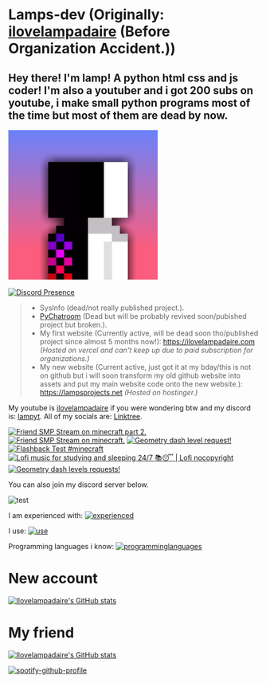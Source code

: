 # Lamps-dev (Originally: [ilovelampadaire](https://github.com/ilovelampadaire) (Before Organization Accident.))
## Hey there! I'm lamp! A python html css and js coder! I'm also a youtuber and i got 200 subs on youtube, i make small python programs most of the time but most of them are dead **by now**.
![Lamp's PFP](pfp.png)

[![Discord Presence](https://lanyard.cnrad.dev/api/1056952213056004118)](https://discord.com/users/1056952213056004118)

> - SysInfo (dead/not really published project.).
> - [PyChatroom](https://github.com/ilovelampadaire/PY-Chatroom) (Dead but will be probably revived soon/pubished project but broken.).
> - My first website (Currently active, will be dead soon tho/published project since almost 5 months now!): https://ilovelampadaire.com _(Hosted on vercel and can't keep up due to paid subscription for organizations.)_
> - My new website (Current active, just got it at my bday/this is not on github but i will soon transform my old github website into assets and put my main website code onto the new website.): https://lampsprojects.net _(Hosted on hostinger.)_

My youtube is [ilovelampadaire](https://ilovelampadaire.com/youtube) if you were wondering btw and my discord is: [lampyt](https://discord.com/users/1056952213056004118).
All of my socials are: [Linktree](https://linktree.com/ilovelampadaireyt).


<!-- BEGIN YOUTUBE-CARDS -->
[![Friend SMP Stream on minecraft part 2.](https://ytcards.demolab.com/?id=9c-7xcwzmsc&title=Friend+SMP+Stream+on+minecraft+part+2.&lang=en&timestamp=1731261757&background_color=%230d1117&title_color=%23ffffff&stats_color=%23dedede&max_title_lines=1&width=250&border_radius=5 "Friend SMP Stream on minecraft part 2.")](https://www.youtube.com/watch?v=9c-7xcwzmsc)
[![Friend SMP Stream on minecraft.](https://ytcards.demolab.com/?id=BIir7uNcBm4&title=Friend+SMP+Stream+on+minecraft.&lang=en&timestamp=1731242177&background_color=%230d1117&title_color=%23ffffff&stats_color=%23dedede&max_title_lines=1&width=250&border_radius=5 "Friend SMP Stream on minecraft.")](https://www.youtube.com/watch?v=BIir7uNcBm4)
[![Geometry dash level request!](https://ytcards.demolab.com/?id=pLfDg29hom0&title=Geometry+dash+level+request%21&lang=en&timestamp=1731046856&background_color=%230d1117&title_color=%23ffffff&stats_color=%23dedede&max_title_lines=1&width=250&border_radius=5 "Geometry dash level request!")](https://www.youtube.com/watch?v=pLfDg29hom0)
[![Flashback Test #minecraft](https://ytcards.demolab.com/?id=npxUlQZbzQg&title=Flashback+Test+%23minecraft&lang=en&timestamp=1729618121&background_color=%230d1117&title_color=%23ffffff&stats_color=%23dedede&max_title_lines=1&width=250&border_radius=5 "Flashback Test #minecraft")](https://www.youtube.com/watch?v=npxUlQZbzQg)
[![Lofi music for studying and sleeping 24/7 📚😴 | Lofi nocopyright](https://ytcards.demolab.com/?id=ws4OmpMQ-8g&title=Lofi+music+for+studying+and+sleeping+24%2F7+%F0%9F%93%9A%F0%9F%98%B4+%7C+Lofi+nocopyright&lang=en&timestamp=1728235817&background_color=%230d1117&title_color=%23ffffff&stats_color=%23dedede&max_title_lines=1&width=250&border_radius=5 "Lofi music for studying and sleeping 24/7 📚😴 | Lofi nocopyright")](https://www.youtube.com/watch?v=ws4OmpMQ-8g)
[![Geometry dash levels requests!](https://ytcards.demolab.com/?id=doL7mmA0qBk&title=Geometry+dash+levels+requests%21&lang=en&timestamp=1728175637&background_color=%230d1117&title_color=%23ffffff&stats_color=%23dedede&max_title_lines=1&width=250&border_radius=5 "Geometry dash levels requests!")](https://www.youtube.com/watch?v=doL7mmA0qBk)
<!-- END YOUTUBE-CARDS -->


You can also join my discord server below.


![test](https://invidget.switchblade.xyz/uZCPaa3Gxd)



I am experienced with:
[![experienced](https://skillicons.dev/icons?i=github,gitlab,vercel,vscode,git,godot,raspberrypi)](https://skillicons.dev)

I use:
[![use](https://skillicons.dev/icons?i=ubuntu,windows)](https://skillicons.dev)

Programming languages i know:
[![programminglanguages](https://skillicons.dev/icons?i=html,css,js,svelte,python)](https://skillicons.dev)

# New account
[![Ilovelampadaire's GitHub stats](https://github-readme-stats.vercel.app/api?username=lamps-dev)](https://github.com/anuraghazra/github-readme-stats)

# My friend
[![Ilovelampadaire's GitHub stats](https://github-readme-stats.vercel.app/api?username=ponali)](https://github.com/anuraghazra/github-readme-stats)

[![spotify-github-profile](https://spotify-github-profile.kittinanx.com/api/view?uid=krz9x0njioc623yyhe4xmxcya&cover_image=true&theme=default&show_offline=false&background_color=121212&interchange=false&bar_color_cover=true)](https://spotify-github-profile.kittinanx.com/api/view?uid=krz9x0njioc623yyhe4xmxcya&redirect=true)
